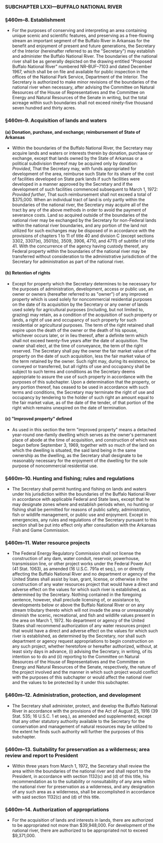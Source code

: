 ### SUBCHAPTER LXXI—BUFFALO NATIONAL RIVER

### §460m–8. Establishment
* For the purposes of conserving and interpreting an area containing unique scenic and scientific features, and preserving as a free-flowing stream an important segment of the Buffalo River in Arkansas for the benefit and enjoyment of present and future generations, the Secretary of the Interior (hereinafter referred to as the "Secretary") may establish and administer the Buffalo National River. The boundaries of the national river shall be as generally depicted on the drawing entitled "Proposed Buffalo National River" numbered NR–BUF–7103 and dated December 1967, which shall be on file and available for public inspection in the offices of the National Park Service, Department of the Interior. The Secretary is authorized to make minor revisions of the boundaries of the national river when necessary, after advising the Committee on Natural Resources of the House of Representatives and the Committee on Energy and Natural Resources of the Senate in writing, but the total acreage within such boundaries shall not exceed ninety-five thousand seven hundred and thirty acres.

### §460m–9. Acquisition of lands and waters
#### (a) Donation, purchase, and exchange; reimbursement of State of Arkansas
* Within the boundaries of the Buffalo National River, the Secretary may acquire lands and waters or interests therein by donation, purchase or exchange, except that lands owned by the State of Arkansas or a political subdivision thereof may be acquired only by donation: _Provided_, That the Secretary may, with funds appropriated for development of the area, reimburse such State for its share of the cost of facilities developed on State park lands if such facilities were developed in a manner approved by the Secretary and if the development of such facilities commenced subsequent to March 1, 1972: _Provided further_, That such reimbursement shall not exceed a total of $375,000. When an individual tract of land is only partly within the boundaries of the national river, the Secretary may acquire all of the tract by any of the above methods in order to avoid the payment of severance costs. Land so acquired outside of the boundaries of the national river may be exchanged by the Secretary for non-Federal lands within the national river boundaries, and any portion of the land not utilized for such exchanges may be disposed of in accordance with the provisions of chapters 1 to 11 of title 40 and division C (except sections 3302, 3307(e), 3501(b), 3509, 3906, 4710, and 4711) of subtitle I of title 41. With the concurrence of the agency having custody thereof, any Federal property within the boundaries of the national river may be transferred without consideration to the administrative jurisdiction of the Secretary for administration as part of the national river.

#### (b) Retention of rights
* Except for property which the Secretary determines to be necessary for the purposes of administration, development, access or public use, an owner or owners (hereafter referred to as "owner") of any improved property which is used solely for noncommercial residential purposes on the date of its acquisition by the Secretary or any owner of lands used solely for agricultural purposes (including, but not limited to, grazing) may retain, as a condition of the acquisition of such property or lands, a right of use and occupancy of such property for such residential or agricultural purposes. The term of the right retained shall expire upon the death of the owner or the death of his spouse, whichever occurs later, or in lieu thereof, after a definite term which shall not exceed twenty-five years after the date of acquisition. The owner shall elect, at the time of conveyance, the term of the right reserved. The Secretary shall pay the owner the fair market value of the property on the date of such acquisition, less the fair market value of the term retained by the owner. Such right may, during its existence, be conveyed or transferred, but all rights of use and occupancy shall be subject to such terms and conditions as the Secretary deems appropriate to assure the use of such property in accordance with the purposes of this subchapter. Upon a determination that the property, or any portion thereof, has ceased to be used in accordance with such terms and conditions, the Secretary may terminate the right of use and occupancy by tendering to the holder of such right an amount equal to the fair market value, as of the date of the tender, of that portion of the right which remains unexpired on the date of termination.

#### (c) "Improved property" defined
* As used in this section the term "improved property" means a detached year-round one-family dwelling which serves as the owner's permanent place of abode at the time of acquisition, and construction of which was begun before September 3, 1969, together with so much of the land on which the dwelling is situated, the said land being in the same ownership as the dwelling, as the Secretary shall designate to be reasonably necessary for the enjoyment of the dwelling for the sole purpose of noncommercial residential use.

### §460m–10. Hunting and fishing; rules and regulations
* The Secretary shall permit hunting and fishing on lands and waters under his jurisdiction within the boundaries of the Buffalo National River in accordance with applicable Federal and State laws, except that he may designate zones where and establish periods when, no hunting or fishing shall be permitted for reasons of public safety, administration, fish or wildlife management, or public use and enjoyment. Except in emergencies, any rules and regulations of the Secretary pursuant to this section shall be put into effect only after consultation with the Arkansas Fish and Game Commission.

### §460m–11. Water resource projects
* The Federal Energy Regulatory Commission shall not license the construction of any dam, water conduit, reservoir, powerhouse, transmission line, or other project works under the Federal Power Act (41 Stat. 1063), as amended (16 U.S.C. 791a et seq.), on or directly affecting the Buffalo National River and no department or agency of the United States shall assist by loan, grant, license, or otherwise in the construction of any water resources project that would have a direct and adverse effect on the values for which such river is established, as determined by the Secretary. Nothing contained in the foregoing sentence, however, shall preclude licensing of, or assistance to, developments below or above the Buffalo National River or on any stream tributary thereto which will not invade the area or unreasonably diminish the scenic, recreational, and fish and wildlife values present in the area on March 1, 1972. No department or agency of the United States shall recommend authorization of any water resources project that would have a direct and adverse effect on the values for which such river is established, as determined by the Secretary, nor shall such department or agency request appropriations to begin construction on any such project, whether heretofore or hereafter authorized, without, at least sixty days in advance, (i) advising the Secretary, in writing, of its intention so to do and (ii) reporting to the Committee on Natural Resources of the House of Representatives and the Committee on Energy and Natural Resources of the Senate, respectively, the nature of the project involved and the manner in which such project would conflict with the purposes of this subchapter or would affect the national river and the values to be protected by it under this subchapter.

### §460m–12. Administration, protection, and development
* The Secretary shall administer, protect, and develop the Buffalo National River in accordance with the provisions of the Act of August 25, 1916 (39 Stat. 535; 16 U.S.C. 1 et seq.), as amended and supplemented; except that any other statutory authority available to the Secretary for the conservation and management of natural resources may be utilized to the extent he finds such authority will further the purposes of this subchapter.

### §460m–13. Suitability for preservation as a wilderness; area review and report to President
* Within three years from March 1, 1972, the Secretary shall review the area within the boundaries of the national river and shall report to the President, in accordance with section 1132(c) and (d) of this title, his recommendation as to the suitability or nonsuitability of any area within the national river for preservation as a wilderness, and any designation of any such area as a wilderness, shall be accomplished in accordance with said section 1132(c) and (d) of this title.

### §460m–14. Authorization of appropriations
* For the acquisition of lands and interests in lands, there are authorized to be appropriated not more than $39,948,000. For development of the national river, there are authorized to be appropriated not to exceed $9,371,000.